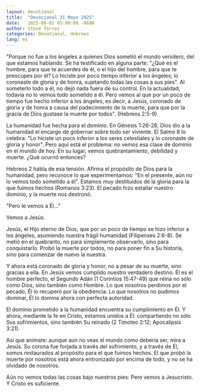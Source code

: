 ```yaml
---
layout: devotional
title:  "Devocional 31 Mayo 2025"
date:   2025-06-02 05:00:00 -0600
author: Steve Torres
categories: Devotional, Hebrews
lang: es
---
```


<div class="scripture">
  "Porque no fue a los ángeles a quienes Dios sometió el mundo venidero, del que estamos hablando. Se ha testificado en alguna parte: "¿Qué es el hombre, para que te acuerdes de él, o el hijo del hombre, para que te preocupes por él? Lo hiciste por poco tiempo inferior a los ángeles; lo coronaste de gloria y de honra, sujetando todas las cosas a sus pies". Al someterlo todo a él, no dejó nada fuera de su control. En la actualidad, todavía no lo vemos todo sometido a él. Pero vemos al que por un poco de tiempo fue hecho inferior a los ángeles, es decir, a Jesús, coronado de gloria y de honra a causa del padecimiento de la muerte, para que por la gracia de Dios gustase la muerte por todos". (Hebreos 2:5-9)
</div>

La humanidad fue hecha para el dominio. En Génesis 1:26-28, Dios dio a la humanidad el encargo de gobernar sobre todo ser viviente. El Salmo 8 lo celebra: "Lo hiciste un poco inferior a los seres celestiales y lo coronaste de gloria y honor". Pero aquí está el problema: no vemos esa clase de dominio en el mundo de hoy. En su lugar, vemos quebrantamiento, debilidad y muerte. ¿Qué ocurrió entonces?

Hebreos 2 habla de esa tensión. Afirma el propósito de Dios para la humanidad, pero reconoce lo que experimentamos: "En el presente, aún no lo vemos todo sometido a él". Estamos muy destituidos de la gloria para la que fuimos hechos (Romanos 3:23). El pecado hizo estallar nuestro dominio, y la muerte nos destronó.

"Pero le vemos a Él..."

Vemos a Jesús.

Jesús, el Hijo eterno de Dios, que por un poco de tiempo se hizo inferior a los ángeles, asumiendo nuestra frágil humanidad (Filipenses 2:6-8). Se metió en el quebranto, no para simplemente observarlo, sino para conquistarlo. Probó la muerte por todos, no para poner fin a Su historia, sino para comenzar de nuevo la nuestra.

Y ahora está coronado de gloria y honor, no a pesar de su muerte, sino gracias a ella. En Jesús vemos cumplido nuestro verdadero destino. Él es el hombre perfecto, el Segundo Adán (1 Corintios 15:47-49) que reina no sólo como Dios, sino también como Hombre. Lo que nosotros perdimos por el pecado, Él lo recuperó por la obediencia. Lo que nosotros no pudimos dominar, Él lo domina ahora con perfecta autoridad.

El dominio prometido a la humanidad encuentra su cumplimiento en Él. Y ahora, mediante la fe en Cristo, estamos unidos a Él: compartiendo no sólo Sus sufrimientos, sino también Su reinado (2 Timoteo 2:12; Apocalipsis 3:21).

Así que anímate: aunque aún no veas el mundo como debería ser, mira a Jesús. Su corona fue forjada a través del sufrimiento, y a través de Él, somos restaurados al propósito para el que fuimos hechos. El que probó la muerte por nosotros está ahora entronizado por encima de todo, y no se ha olvidado de nosotros.

Aún no vemos todas las cosas bajo nuestros pies:
Pero vemos a Jesucristo. Y Cristo es suficiente.
